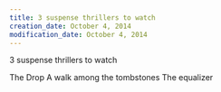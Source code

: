 ```yaml
---
title: 3 suspense thrillers to watch
creation_date: October 4, 2014
modification_date: October 4, 2014
---
```



3 suspense thrillers to watch

The Drop
A walk among the tombstones
The equalizer
